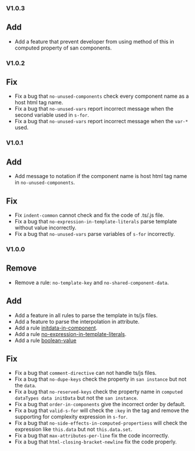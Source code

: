 ### V1.0.3
## Add
* Add a feature that prevent developer from using method of this in computed property of san components.

### V1.0.2
## Fix
* Fix a bug that `no-unused-components` check every component name as a host html tag name.
* Fix a bug that `no-unused-vars` report incorrect message when the second variable used in `s-for`.
* Fix a bug that `no-unused-vars` report incorrect message when the `var-*` used.

### V1.0.1
## Add
* Add message to notation if the component name is host html tag name in `no-unused-components`.
## Fix
* Fix `indent-common` cannot check and fix the code of .ts/.js file.
* Fix a bug that `no-expression-in-template-literals` parse template without value incorrectly.
* Fix a bug that `no-unused-vars` parse variables of `s-for` incorrectly.


### V1.0.0

## Remove
* Remove a rule: `no-template-key` and `no-shared-component-data`.

## Add
* Add a feature in all rules to parse the template in ts/js files.
* Add a feature to parse the interpolation in attribute.
* Add a rule [initdata-in-component](https://github.com/ecomfe/eslint-plugin-san/blob/main/docs/rules/initdata-in-component.md).
* Add a rule [no-expression-in-template-literals](https://github.com/ecomfe/eslint-plugin-san/blob/main/docs/rules/no-expression-in-template-literals.md).
* Add a rule [boolean-value](https://github.com/ecomfe/eslint-plugin-san/blob/main/docs/rules/boolean-value.md)

## Fix
* Fix a bug that `comment-directive` can not handle ts/js files.
* Fix a bug that `no-dupe-keys` check the property in `san instance` but not the `data`.
* Fix a bug that `no-reserved-keys` check the property name in `computed dataTypes data initData` but not the `san instance`.
* Fix a bug that `order-in-components` give the incorrect order by default.
* Fix a bug that `valid-s-for` will check the `:key` in the tag and remove the supporting for complexity expression in `s-for`.
* Fix a bug that `no-side-effects-in-computed-propertiess` will check the expression like `this.data` but not `this.data.set`.
* Fix a bug that `max-attributes-per-line` fix the code incorrectly.
* Fix a bug that `html-closing-bracket-newline` fix the code properly.
